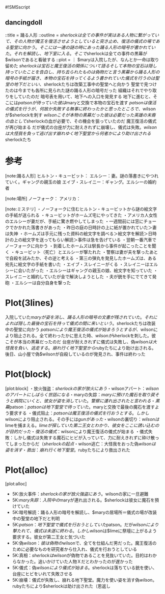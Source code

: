 #!SMSscript

## dancingdoll

::title = 踊る人形
::outline = $sherlockは全ての事件が実はある人物に繋がっていて、その人物が魔王を復活させようとしていると突き止め、復活の儀式の場である聖堂に向かう。そこには一連の謎の時にあった踊る人形の暗号が書かれていた。それを解読し、地下室に入る。そこで$sherlockは全ての事件の黒幕が$wilsonであると看破する
::plot = ｜
$maryは入院したが、なんとか一命は取り留めた
$sherlockは宝石と魔王復活の関係について語る
そして本物の宝石は隠し持っていたことを告白し、持ち去られたものは偽物だと言う
黒幕から踊る人形の暗号の手紙が届き、本物の宝石を持ってくるよう書かれていた
儀式を行うのは聖堂の地下だといい、$sherlockたちは改築工事中の聖堂へと向かう
聖堂で見つけたのは今までも各所に見られた謎の踊る人形の暗号だった
組織はそれでやり取りをしていたのだ
暗号表を用いて、地下への入口を発見する
地下に進むと、そこには$patsonが待っていた
彼は$maryと交換で本物の宝石を渡す
$patsonは復活の儀式を行うが、何故か失敗する
無事に終わったかと思ったところで、$wilsonが$sherlockを刺す
$wilsonこそが本物の黒幕だった
彼は必要だった英雄の末裔の血として$sherlockの血が必要で、その機会を狙っていたのだ
魔王復活の儀式が再び始まる
だが儀式の台座が力に耐えきれずに崩壊し、儀式は失敗。$wilsonは大怪我を負って逃げ出す
崩れゆく地下聖堂から何者かにより助け出される$sherlockたち

# 参考

[note:踊る人形]
ヒルトン・キュービット：
エルシー：妻。謎の落書きにやつれていく。ギャングの親玉の娘
エイブ・スレイニー：ギャング。エルシーの婚約者

[note:場所]
ノーフォーク：
アメリカ：

[note:ミステリ]
・ノーフォークに住むヒルトン・キュービットから謎の絵文字の手紙が送られる
・キュービットがホームズ宅にやってきた
・アメリカ人女性のエルシーが妻だが、手紙に驚き燃やしてしまった
・一週間前には窓にチョークでかかれた落書きがあった
・昨日の庭の日時計の上に紙が置かれていた＞妻は失神
・ホームズは手元に残った資料の絵文字を調べる＞絵文字を解読＞日時計の上の絵文字を送ってもらい解読＞事件は急を告げている
・翌朝一番汽車でノーフォークに向かう
・到着したホームズは駅長から事件が起こったことを聞く
・キュービット（死亡）とエルシーが撃たれた
・警察は妻が夫を撃ったあとで自殺を試みたか、その逆と考える
・第三の弾丸を発見したホームズは、ある宛先に絵文字の手紙を書いた
・エイブ・スレイニーがくる
・スレイニーはエルシーに会いたがった
・エルシーはギャングの親玉の娘、絵文字を知っていた
・スレイニーと婚約していたが金で解決しようとした
・夫が銃を手にでてきて発砲
・エルシーは自分自身を撃った

# Plot(3lines)
入院していた$maryが姿を消し、踊る人形の暗号の文書が残されていた。それによれば隠した最後の宝石を持って儀式の間に来いという。$sherlockたちは改装中の聖堂に向かう
$patsonにより魔王復活の儀式が始まろうとするが、$wilsonにより阻止される。全て終わったかに思えた時、$wilsonが$sherlockを刺した。彼こそが本当の黒幕だったのだ
台座が耐えきれずに儀式は失敗し、偽$wilsonは大怪我を負い、逃走する。崩れ行く地下聖堂から$rubyたちにより助け出される。後日、山小屋で偽$wilsonが自殺しているのが発見され、事件は終わった

# Plot(block)

[plot:block]
・放火強盗：$sherlockの家が放火にあう
・$wilsonアパート：$wilsonのアパートにしばらく世話になる
・$maryの失踪：$maryに預けた魔石を取り戻そうと病院にいくと、彼女が姿を消していた。警察に連れ出されたと言われる
・黒幕$patson：$patsonは地下聖堂で待っていた。$maryと交換で最後の魔石を渡すよう要求する
・儀式阻止：$patsonは魔王復活の儀式を行おうとする。しかし$wilsonにより阻止される。その手には$gunがあった
・$wilsonの裏切り：$wilsonは$limeを捕まえる。$limeが探していた第二王女とわかり、彼女をここに誘い込むのが目的だった
・復活の儀式：$wilsonにより魔王復活の儀式が始まる
・儀式失敗：しかし儀式は失敗する魔石にヒビが入っていて、力に耐えきれずに砕け散ってしまったからだ（$sherlockの起点
・$wilson逃亡：大怪我をおった偽$wilsonは姿を消す
・救出：崩れ行く地下聖堂。$rubyたちにより救出された

# Plot(alloc)

[plot:alloc]
- 5K:放火事件：$sherlockの家が放火強盗にあう。$wilsonの家に一旦避難
- 5K:$mary失踪：入院中の$maryが連れ出される。$sherlockは彼女に魔石を預けていた
- 5K:暗号解読：踊る人形の暗号を解読し、$maryの居場所＝儀式の場が改装中の聖堂の地下だと判明
- 5K:$patson：地下聖堂で儀式を行おうとしていた$patson。だが$wilsonにより撃たれて、儀式は未遂に終わる。しかし$wilsonは$limeに祭壇に上がるよう要求する。彼女が第二王女と気づいた
- 5K:偽$wilson：彼は偽物の$wilsonで、全てを仕組んだ男だった。魔王復活のために必要なものを研究者から仕入れ、儀式を行おうとしている
- 5K:真相：$sherlockは$wilsonが偽物であることを見抜いていた。目的はわからなかった。追いかけていた人物Ｘだとわかったのが遅かった
- 5K:儀式：偽$wilsonにより儀式が始まる。$sherlockは落ちている銃を使い、台座にヒビをいれて失敗させる
- 5K:崩壊：儀式が失敗し、崩れる地下聖堂。魔力を使い姿を消す偽$wilson。$rubyたちにより$sherlockは助け出された（恩返し


